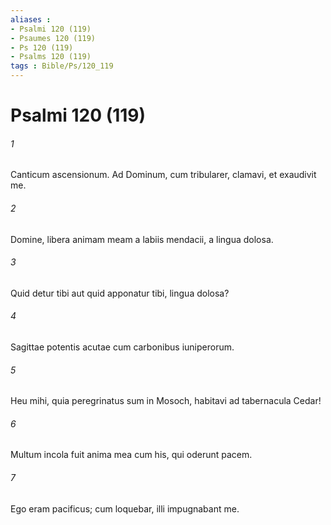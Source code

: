 ```yaml
---
aliases : 
- Psalmi 120 (119)
- Psaumes 120 (119)
- Ps 120 (119)
- Psalms 120 (119)
tags : Bible/Ps/120_119
---
```


# Psalmi 120 (119)

###### 1
Canticum ascensionum. Ad Dominum, cum tribularer, clamavi, et exaudivit me.
###### 2
Domine, libera animam meam a labiis mendacii, a lingua dolosa.
###### 3
Quid detur tibi aut quid apponatur tibi, lingua dolosa?
###### 4
Sagittae potentis acutae cum carbonibus iuniperorum.
###### 5
Heu mihi, quia peregrinatus sum in Mosoch, habitavi ad tabernacula Cedar!
###### 6
Multum incola fuit anima mea cum his, qui oderunt pacem.
###### 7
Ego eram pacificus; cum loquebar, illi impugnabant me.
